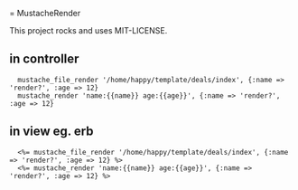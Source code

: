 = MustacheRender

This project rocks and uses MIT-LICENSE.

## in controller

```
  mustache_file_render '/home/happy/template/deals/index', {:name => 'render?', :age => 12}
  mustache_render 'name:{{name}} age:{{age}}', {:name => 'render?', :age => 12}
```
## in view eg. erb

```
  <%= mustache_file_render '/home/happy/template/deals/index', {:name => 'render?', :age => 12} %>
  <%= mustache_render 'name:{{name}} age:{{age}}', {:name => 'render?', :age => 12} %>
```

